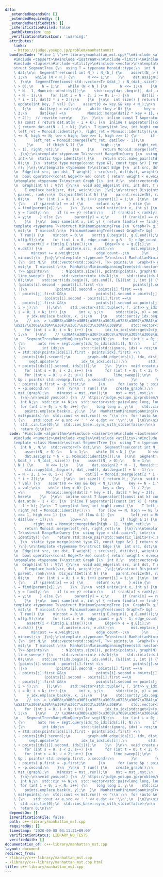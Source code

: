 ```yaml
---
data:
  _extendedDependsOn: []
  _extendedRequiredBy: []
  _extendedVerifiedWith: []
  _isVerificationFailed: false
  _pathExtension: cpp
  _verificationStatusIcon: ':warning:'
  attributes:
    links:
    - https://judge.yosupo.jp/problem/manhattanmst
  bundledCode: "#line 1 \"c++-library/manhattan_mst.cpp\"\n#include <algorithm>\n\
    #include <cassert>\n#include <iostream>\n#include <limits>\n#include <numeric>\n\
    #include <tuple>\n#include <utility>\n#include <vector>\n\ntemplate <class Monoid>\n\
    struct SegmentTree {\n  using T = typename Monoid::type;\n  int N_, N;\n  std::vector<T>\
    \ dat;\n\n  SegmentTree(const int N_) : N_(N_) {\n    assert(N_ > 0);\n    N =\
    \ 1;\n    while (N < N_) {\n      N <<= 1;\n    }\n    dat.assign(2 * N - 1, Monoid::identity());\n\
    \  }\n\n  SegmentTree(const std::vector<T> &dat_) : N_(dat_.size()) {\n    assert(N_\
    \ > 0);\n    N = 1;\n    while (N < N_) {\n      N <<= 1;\n    }\n    dat.assign(2\
    \ * N - 1, Monoid::identity());\n    std::copy(dat_.begin(), dat_.end(), dat.begin()\
    \ + N - 1);\n    for (int i = N - 2; i >= 0; i--) {\n      dat[i] = Monoid::merge(dat[2\
    \ * i + 1], dat[2 * i + 2]);\n    }\n  }\n\n  int size() { return N_; }\n\n  void\
    \ update(int key, T val) {\n    assert(0 <= key && key < N_);\n\n    key += N\
    \ - 1;\n    dat[key] = val;\n\n    while (key > 0) {\n      key = (key - 1) /\
    \ 2;\n      dat[key] =\n          Monoid::merge(dat[2 * key + 1], dat[2 * key\
    \ + 2]);  // rewrite here\n    }\n  }\n\n  inline const T &operator[](const int\
    \ k) const { return dat.at(N - 1 + k); }\n  inline T &operator[](const int k)\
    \ { return dat.at(N - 1 + k); }\n\n  T query(int low, int high) const {\n    T\
    \ left_ret = Monoid::identity(), right_ret = Monoid::identity();\n    for (low\
    \ += N, high += N; low < high; low >>= 1, high >>= 1) {\n      if (low & 1) {\n\
    \        left_ret = Monoid::merge(left_ret, dat[low - 1]);\n        low++;\n \
    \     }\n      if (high & 1) {\n        high--;\n        right_ret = Monoid::merge(dat[high\
    \ - 1], right_ret);\n      }\n    }\n    return Monoid::merge(left_ret, right_ret);\n\
    \  }\n};\n\ntemplate <typename T>\nstruct RangeMinQuery {\n  using type = std::pair<T,\
    \ int>;\n  static type identity() {\n    return std::make_pair(std::numeric_limits<T>::max(),\
    \ 0);\n  }\n  static type merge(const type &l, const type &r) { return std::min(l,\
    \ r); }\n};\n\ntemplate <typename T>\nstruct Edge {\n  int src, dst;\n  T weight;\n\
    \n  Edge(int src, int dst, T weight) : src(src), dst(dst), weight(weight) {}\n\
    \n  bool operator<(const Edge<T> &e) const { return weight < e.weight; }\n};\n\
    \ntemplate <typename T>\nstruct Graph {\n  int V;\n  std::vector<Edge<T>> E;\n\
    \n  Graph(int V) : V(V) {}\n\n  void add_edge(int src, int dst, T weight) {\n\
    \    E.emplace_back(src, dst, weight);\n  }\n};\n\nstruct DisjointSet {\n  std::vector<int>\
    \ parent, rank;\n\n  DisjointSet(int N) {\n    parent.resize(N), rank.resize(N,\
    \ 0);\n    for (int i = 0; i < N; i++) parent[i] = i;\n  }\n\n  int find(int x)\
    \ {\n    if (parent[x] == x) {\n      return x;\n    } else {\n      return parent[x]\
    \ = find(parent[x]);\n    }\n  }\n\n  void unite(int x, int y) {\n    x = find(x),\
    \ y = find(y);\n    if (x == y) return;\n    if (rank[x] < rank[y]) {\n      parent[x]\
    \ = y;\n    } else {\n      parent[y] = x;\n      if (rank[x] == rank[y]) rank[x]++;\n\
    \    }\n  }\n\n  bool same(int x, int y) { return find(x) == find(y); }\n};\n\n\
    template <typename T>\nstruct MinimumSpanningTree {\n  Graph<T> g;\n  std::vector<Edge<T>>\
    \ mst;\n  T mincost;\n\n  MinimumSpanningTree(const Graph<T> &g) : g(g) {}\n\n\
    \  T run() {\n    mincost = 0;\n    sort(g.E.begin(), g.E.end());\n\n    DisjointSet\
    \ uf(g.V);\n\n    for (int i = 0, edge_count = g.V - 1; edge_count; i++) {\n \
    \     assert(i < (int)g.E.size());\n      Edge<T> e = g.E[i];\n      if (!uf.same(e.src,\
    \ e.dst)) {\n        uf.unite(e.src, e.dst);\n        mst.emplace_back(e);\n \
    \       mincost += e.weight;\n        edge_count--;\n      }\n    }\n    return\
    \ mincost;\n  }\n};\n\ntemplate <typename T>\nstruct ManhattanMinimumSpanningTree\
    \ {\n  int N;\n  std::vector<std::pair<T, T>> points;\n  Graph<T> graph;\n  std::vector<Edge<T>>\
    \ mst;\n  T mincost;\n\n  ManhattanMinimumSpanningTree(std::vector<std::pair<T,\
    \ T>> &points)\n      : N(points.size()), points(points), graph(N) {}\n\n  void\
    \ line_sweep() {\n    std::vector<int> ids(N);\n    std::iota(ids.begin(), ids.end(),\
    \ 0);\n\n    std::sort(ids.begin(), ids.end(), [&](int i, int j) {\n      return\
    \ (points[i].second - points[i].first <\n              points[j].second - points[j].first)\
    \ ||\n             (points[i].second - points[i].first ==\n                  points[j].second\
    \ - points[j].first &&\n              points[i].second > points[j].second) ||\n\
    \             (points[i].second - points[i].first ==\n                  points[j].second\
    \ - points[j].first &&\n              points[i].second == points[j].second &&\
    \ i > j);\n    });\n\n    std::vector<std::tuple<T, T, int>> y_idx;\n    for (int\
    \ i = 0; i < N; i++) {\n      int x, y;\n      std::tie(x, y) = points[i];\n \
    \     y_idx.emplace_back(y, x, i);\n    }\n    std::sort(y_idx.begin(), y_idx.end());\n\
    \n    // ids -> \u30BB\u30B0\u30E1\u30F3\u30C8\u6728\u3067\u7BA1\u7406\u3059\u308B\
    \u5217\u306E\u30A4\u30F3\u30C7\u30C3\u30AF\u30B9\n    std::vector<int> idx_to_idx(N);\n\
    \    for (int i = 0; i < N; i++) {\n      idx_to_idx[std::get<2>(y_idx[i])] =\
    \ i;\n    }\n\n    // \u30A4\u30D9\u30F3\u30C8\u70B9\u3054\u3068\u306E\u51E6\u7406\
    \n    SegmentTree<RangeMinQuery<T>> segt(N);\n    for (int i = 0; i < N; i++)\
    \ {\n      auto res = segt.query(idx_to_idx[ids[i]], N);\n      if (res != RangeMinQuery<T>::identity())\
    \ {\n        int idx;\n        std::tie(std::ignore, idx) = res;\n        T dist\
    \ = std::abs(points[ids[i]].first - points[idx].first) +\n                 std::abs(points[ids[i]].second\
    \ - points[idx].second);\n        graph.add_edge(ids[i], idx, dist);\n      }\n\
    \      segt.update(\n          idx_to_idx[ids[i]],\n          std::make_pair(points[ids[i]].first\
    \ + points[ids[i]].second, ids[i]));\n    }\n  }\n\n  void create_graph() {\n\
    \    for (int s = 0; s < 2; s++) {\n      for (int t = 0; t < 2; t++) {\n    \
    \    for (int u = 0; u < 2; u++) {\n          line_sweep();\n\n          for (auto\
    \ &p : points) std::swap(p.first, p.second);\n        }\n        for (auto &p\
    \ : points) p.first = -p.first;\n      }\n      for (auto &p : points) p.second\
    \ = -p.second;\n    }\n  }\n\n  T run() {\n    create_graph();\n    MinimumSpanningTree<T>\
    \ mst_(graph);\n    mincost = mst_.run();\n    mst = mst_.mst;\n    return mincost;\n\
    \  }\n};\n\nvoid yosupo() {\n  // https://judge.yosupo.jp/problem/manhattanmst\n\
    \  int N;\n  std::cin >> N;\n  std::vector<std::pair<long long, long long>> points;\n\
    \  for (int i = 0; i < N; i++) {\n    long long x, y;\n    std::cin >> x >> y;\n\
    \    points.emplace_back(x, y);\n  }\n  ManhattanMinimumSpanningTree<long long>\
    \ mst(points);\n  std::cout << mst.run() << '\\n';\n  for (auto &e : mst.mst)\
    \ {\n    std::cout << e.src << ' ' << e.dst << '\\n';\n  }\n}\n\nint main() {\n\
    \  std::cin.tie(0);\n  std::ios_base::sync_with_stdio(false);\n\n  yosupo();\n\
    \  return 0;\n}\n"
  code: "#include <algorithm>\n#include <cassert>\n#include <iostream>\n#include <limits>\n\
    #include <numeric>\n#include <tuple>\n#include <utility>\n#include <vector>\n\n\
    template <class Monoid>\nstruct SegmentTree {\n  using T = typename Monoid::type;\n\
    \  int N_, N;\n  std::vector<T> dat;\n\n  SegmentTree(const int N_) : N_(N_) {\n\
    \    assert(N_ > 0);\n    N = 1;\n    while (N < N_) {\n      N <<= 1;\n    }\n\
    \    dat.assign(2 * N - 1, Monoid::identity());\n  }\n\n  SegmentTree(const std::vector<T>\
    \ &dat_) : N_(dat_.size()) {\n    assert(N_ > 0);\n    N = 1;\n    while (N <\
    \ N_) {\n      N <<= 1;\n    }\n    dat.assign(2 * N - 1, Monoid::identity());\n\
    \    std::copy(dat_.begin(), dat_.end(), dat.begin() + N - 1);\n    for (int i\
    \ = N - 2; i >= 0; i--) {\n      dat[i] = Monoid::merge(dat[2 * i + 1], dat[2\
    \ * i + 2]);\n    }\n  }\n\n  int size() { return N_; }\n\n  void update(int key,\
    \ T val) {\n    assert(0 <= key && key < N_);\n\n    key += N - 1;\n    dat[key]\
    \ = val;\n\n    while (key > 0) {\n      key = (key - 1) / 2;\n      dat[key]\
    \ =\n          Monoid::merge(dat[2 * key + 1], dat[2 * key + 2]);  // rewrite\
    \ here\n    }\n  }\n\n  inline const T &operator[](const int k) const { return\
    \ dat.at(N - 1 + k); }\n  inline T &operator[](const int k) { return dat.at(N\
    \ - 1 + k); }\n\n  T query(int low, int high) const {\n    T left_ret = Monoid::identity(),\
    \ right_ret = Monoid::identity();\n    for (low += N, high += N; low < high; low\
    \ >>= 1, high >>= 1) {\n      if (low & 1) {\n        left_ret = Monoid::merge(left_ret,\
    \ dat[low - 1]);\n        low++;\n      }\n      if (high & 1) {\n        high--;\n\
    \        right_ret = Monoid::merge(dat[high - 1], right_ret);\n      }\n    }\n\
    \    return Monoid::merge(left_ret, right_ret);\n  }\n};\n\ntemplate <typename\
    \ T>\nstruct RangeMinQuery {\n  using type = std::pair<T, int>;\n  static type\
    \ identity() {\n    return std::make_pair(std::numeric_limits<T>::max(), 0);\n\
    \  }\n  static type merge(const type &l, const type &r) { return std::min(l, r);\
    \ }\n};\n\ntemplate <typename T>\nstruct Edge {\n  int src, dst;\n  T weight;\n\
    \n  Edge(int src, int dst, T weight) : src(src), dst(dst), weight(weight) {}\n\
    \n  bool operator<(const Edge<T> &e) const { return weight < e.weight; }\n};\n\
    \ntemplate <typename T>\nstruct Graph {\n  int V;\n  std::vector<Edge<T>> E;\n\
    \n  Graph(int V) : V(V) {}\n\n  void add_edge(int src, int dst, T weight) {\n\
    \    E.emplace_back(src, dst, weight);\n  }\n};\n\nstruct DisjointSet {\n  std::vector<int>\
    \ parent, rank;\n\n  DisjointSet(int N) {\n    parent.resize(N), rank.resize(N,\
    \ 0);\n    for (int i = 0; i < N; i++) parent[i] = i;\n  }\n\n  int find(int x)\
    \ {\n    if (parent[x] == x) {\n      return x;\n    } else {\n      return parent[x]\
    \ = find(parent[x]);\n    }\n  }\n\n  void unite(int x, int y) {\n    x = find(x),\
    \ y = find(y);\n    if (x == y) return;\n    if (rank[x] < rank[y]) {\n      parent[x]\
    \ = y;\n    } else {\n      parent[y] = x;\n      if (rank[x] == rank[y]) rank[x]++;\n\
    \    }\n  }\n\n  bool same(int x, int y) { return find(x) == find(y); }\n};\n\n\
    template <typename T>\nstruct MinimumSpanningTree {\n  Graph<T> g;\n  std::vector<Edge<T>>\
    \ mst;\n  T mincost;\n\n  MinimumSpanningTree(const Graph<T> &g) : g(g) {}\n\n\
    \  T run() {\n    mincost = 0;\n    sort(g.E.begin(), g.E.end());\n\n    DisjointSet\
    \ uf(g.V);\n\n    for (int i = 0, edge_count = g.V - 1; edge_count; i++) {\n \
    \     assert(i < (int)g.E.size());\n      Edge<T> e = g.E[i];\n      if (!uf.same(e.src,\
    \ e.dst)) {\n        uf.unite(e.src, e.dst);\n        mst.emplace_back(e);\n \
    \       mincost += e.weight;\n        edge_count--;\n      }\n    }\n    return\
    \ mincost;\n  }\n};\n\ntemplate <typename T>\nstruct ManhattanMinimumSpanningTree\
    \ {\n  int N;\n  std::vector<std::pair<T, T>> points;\n  Graph<T> graph;\n  std::vector<Edge<T>>\
    \ mst;\n  T mincost;\n\n  ManhattanMinimumSpanningTree(std::vector<std::pair<T,\
    \ T>> &points)\n      : N(points.size()), points(points), graph(N) {}\n\n  void\
    \ line_sweep() {\n    std::vector<int> ids(N);\n    std::iota(ids.begin(), ids.end(),\
    \ 0);\n\n    std::sort(ids.begin(), ids.end(), [&](int i, int j) {\n      return\
    \ (points[i].second - points[i].first <\n              points[j].second - points[j].first)\
    \ ||\n             (points[i].second - points[i].first ==\n                  points[j].second\
    \ - points[j].first &&\n              points[i].second > points[j].second) ||\n\
    \             (points[i].second - points[i].first ==\n                  points[j].second\
    \ - points[j].first &&\n              points[i].second == points[j].second &&\
    \ i > j);\n    });\n\n    std::vector<std::tuple<T, T, int>> y_idx;\n    for (int\
    \ i = 0; i < N; i++) {\n      int x, y;\n      std::tie(x, y) = points[i];\n \
    \     y_idx.emplace_back(y, x, i);\n    }\n    std::sort(y_idx.begin(), y_idx.end());\n\
    \n    // ids -> \u30BB\u30B0\u30E1\u30F3\u30C8\u6728\u3067\u7BA1\u7406\u3059\u308B\
    \u5217\u306E\u30A4\u30F3\u30C7\u30C3\u30AF\u30B9\n    std::vector<int> idx_to_idx(N);\n\
    \    for (int i = 0; i < N; i++) {\n      idx_to_idx[std::get<2>(y_idx[i])] =\
    \ i;\n    }\n\n    // \u30A4\u30D9\u30F3\u30C8\u70B9\u3054\u3068\u306E\u51E6\u7406\
    \n    SegmentTree<RangeMinQuery<T>> segt(N);\n    for (int i = 0; i < N; i++)\
    \ {\n      auto res = segt.query(idx_to_idx[ids[i]], N);\n      if (res != RangeMinQuery<T>::identity())\
    \ {\n        int idx;\n        std::tie(std::ignore, idx) = res;\n        T dist\
    \ = std::abs(points[ids[i]].first - points[idx].first) +\n                 std::abs(points[ids[i]].second\
    \ - points[idx].second);\n        graph.add_edge(ids[i], idx, dist);\n      }\n\
    \      segt.update(\n          idx_to_idx[ids[i]],\n          std::make_pair(points[ids[i]].first\
    \ + points[ids[i]].second, ids[i]));\n    }\n  }\n\n  void create_graph() {\n\
    \    for (int s = 0; s < 2; s++) {\n      for (int t = 0; t < 2; t++) {\n    \
    \    for (int u = 0; u < 2; u++) {\n          line_sweep();\n\n          for (auto\
    \ &p : points) std::swap(p.first, p.second);\n        }\n        for (auto &p\
    \ : points) p.first = -p.first;\n      }\n      for (auto &p : points) p.second\
    \ = -p.second;\n    }\n  }\n\n  T run() {\n    create_graph();\n    MinimumSpanningTree<T>\
    \ mst_(graph);\n    mincost = mst_.run();\n    mst = mst_.mst;\n    return mincost;\n\
    \  }\n};\n\nvoid yosupo() {\n  // https://judge.yosupo.jp/problem/manhattanmst\n\
    \  int N;\n  std::cin >> N;\n  std::vector<std::pair<long long, long long>> points;\n\
    \  for (int i = 0; i < N; i++) {\n    long long x, y;\n    std::cin >> x >> y;\n\
    \    points.emplace_back(x, y);\n  }\n  ManhattanMinimumSpanningTree<long long>\
    \ mst(points);\n  std::cout << mst.run() << '\\n';\n  for (auto &e : mst.mst)\
    \ {\n    std::cout << e.src << ' ' << e.dst << '\\n';\n  }\n}\n\nint main() {\n\
    \  std::cin.tie(0);\n  std::ios_base::sync_with_stdio(false);\n\n  yosupo();\n\
    \  return 0;\n}\n"
  dependsOn: []
  isVerificationFile: false
  path: c++-library/manhattan_mst.cpp
  requiredBy: []
  timestamp: '2020-09-08 04:11:21+09:00'
  verificationStatus: LIBRARY_NO_TESTS
  verifiedWith: []
documentation_of: c++-library/manhattan_mst.cpp
layout: document
redirect_from:
- /library/c++-library/manhattan_mst.cpp
- /library/c++-library/manhattan_mst.cpp.html
title: c++-library/manhattan_mst.cpp
---
```

